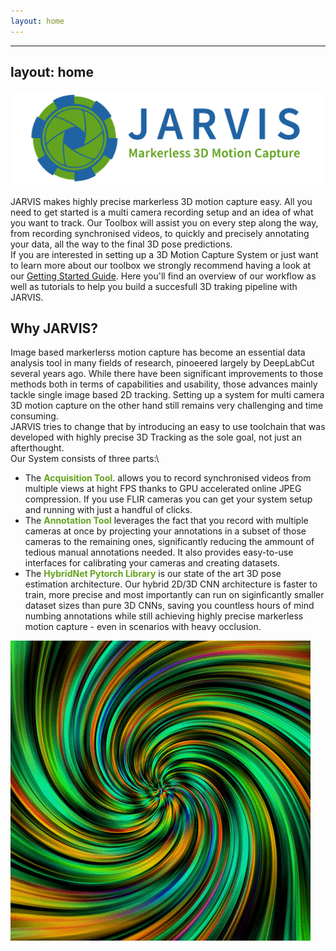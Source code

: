 ```yaml
---
layout: home
---
```


---
layout: home
---

![Alt Text](media/banner_new_new.png)


JARVIS makes highly precise markerless 3D motion capture easy. All you need to get started is a multi camera recording setup and an idea of what you want to track.
Our Toolbox will assist you on every step along the way, from recording synchronised videos, to quickly and precisely annotating your data,
all the way to the final 3D pose predictions.\
If you are interested in setting up a 3D Motion Capture System or just want to learn more about our toolbox we strongly recommend having a look at our
[Getting Started Guide](gettingstarted.md). Here you'll find an overview of our workflow as well as tutorials to help you build a succesfull 3D traking pipeline with JARVIS.

## Why JARVIS?
Image based markerlerss motion capture has become an essential data analysis tool in many fields of research, pinoeered largely by DeepLabCut several years ago.
While there have been significant improvements to those methods both in terms of capabilities and usability, those advances mainly tackle single image based
2D tracking. Setting up a system for multi camera 3D motion capture on the other hand still remains very challenging and time consuming.\
JARVIS tries to change that by introducing an easy to use toolchain that was developed with highly precise 3D Tracking as the sole goal, not just an afterthought.\
Our System consists of three parts:\
- The <span style="color:#63a31f">**Acquisition Tool**</span>. allows you to record synchronised videos from multiple views at hight FPS thanks to GPU accelerated online JPEG compression. If you use FLIR cameras you can get your system setup and running with just a handful of clicks.
- The <span style="color:#63a31f">**Annotation Tool**</span> leverages the fact that you record with multiple cameras at once by projecting your annotations in a subset of those cameras to
  the remaining ones, significantly reducing the ammount of tedious manual annotations needed. It also provides easy-to-use interfaces for calibrating your cameras
  and creating datasets.
- The <span style="color:#63a31f">**HybridNet Pytorch Library**</span> is our state of the art 3D pose estimation architecture. Our hybrid 2D/3D CNN architecture is faster to train, more precise and most importantly can run on siginficantly smaller dataset sizes than pure 3D CNNs, saving you countless hours of mind numbing annotations while still achieving highly precise markerless motion capture - even in scenarios with heavy occlusion.

![Alt Text](media/tesr.gif)
